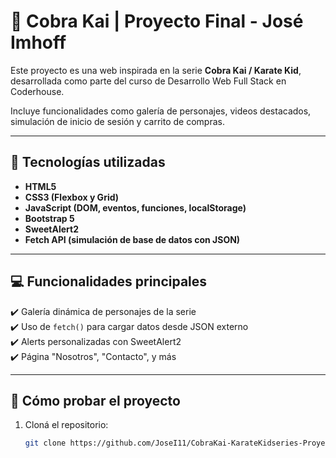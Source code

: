 # 🥋 Cobra Kai | Proyecto Final - José Imhoff

Este proyecto es una web inspirada en la serie **Cobra Kai / Karate Kid**, desarrollada como parte del curso de Desarrollo Web Full Stack en Coderhouse.  

Incluye funcionalidades como galería de personajes, videos destacados, simulación de inicio de sesión y carrito de compras.

---

## 📌 Tecnologías utilizadas

- **HTML5**  
- **CSS3 (Flexbox y Grid)**  
- **JavaScript (DOM, eventos, funciones, localStorage)**  
- **Bootstrap 5**  
- **SweetAlert2**  
- **Fetch API (simulación de base de datos con JSON)**

---

## 💻 Funcionalidades principales

✔️ Galería dinámica de personajes de la serie  
✔️ Uso de `fetch()` para cargar datos desde JSON externo  
✔️ Alerts personalizadas con SweetAlert2  
✔️ Página "Nosotros", "Contacto", y más  

---

## 🚀 Cómo probar el proyecto

1. Cloná el repositorio:
   ```bash
   git clone https://github.com/JoseI11/CobraKai-KarateKidseries-Proyectofinal-ImhoffJose.git
